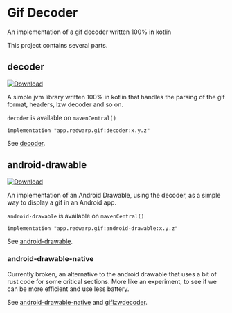 # Gif Decoder

An implementation of a gif decoder written 100% in kotlin

This project contains several parts.

## decoder

[ ![Download](https://api.bintray.com/packages/redwarp/maven/gif-decoder/images/download.svg) ](https://bintray.com/redwarp/maven/gif-decoder/_latestVersion)

A simple jvm library written 100% in kotlin that handles the parsing of the gif format, headers, lzw decoder and so on.

`decoder` is available on `mavenCentral()`

`implementation "app.redwarp.gif:decoder:x.y.z"`

See [decoder](decoder).

## android-drawable

[ ![Download](https://api.bintray.com/packages/redwarp/maven/gif-android-drawable/images/download.svg) ](https://bintray.com/redwarp/maven/gif-android-drawable/_latestVersion)

An implementation of an Android Drawable, using the decoder, as a simple way to display a gif in an
Android app.

`android-drawable` is available on `mavenCentral()`

`implementation "app.redwarp.gif:android-drawable:x.y.z"`

See [android-drawable](android-drawable).

### android-drawable-native

Currently broken, an alternative to the android drawable that uses a bit of rust code for some critical sections.
More like an experiment, to see if we can be more efficient and use less battery.

See [android-drawable-native](android-drawable-native) and [giflzwdecoder](giflzwdecoder).
